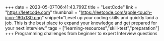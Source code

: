 +++
date = 2023-05-07T06:41:43.799Z
title = "LeetCode"
link = "https://leetcode.com"
thumbnail = "https://leetcode.com/apple-touch-icon-180x180.png"
snippet="Level up your coding skills and quickly land a job. This is the best place to expand your knowledge and get prepared for your next interview."
tags = ["learning-resources","skill-test","preparation"]
+++
Programming challenges from beginner to expert
Interview questions
